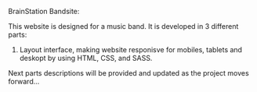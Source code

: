 BrainStation Bandsite:

This website is designed for a music band. It is developed in 3 different parts:
  1) Layout interface, making website responisve for mobiles, tablets and deskopt by using HTML, CSS, and SASS.

Next parts descriptions will be provided and updated as the project moves forward...
